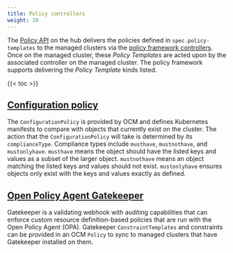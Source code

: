 ```yaml
---
title: Policy controllers
weight: 10
---
```


The [Policy API](/concepts/policy) on the hub delivers the policies defined in `spec.policy-templates` to the managed
clusters via the [policy framework controllers](/getting-started/integration/policy-framework). Once on the managed
cluster, these _Policy Templates_ are acted upon by the associated controller on the managed cluster. The policy
framework supports delivering the _Policy Template_ kinds listed.

<!-- spellchecker-disable -->

{{< toc >}}

<!-- spellchecker-enable -->

## [Configuration policy](/getting-started/integration/policy-controllers/configuration-policy)

  The `ConfigurationPolicy` is provided by OCM and defines Kubernetes manifests to compare with objects that currently
  exist on the cluster. The action that the `ConfigurationPolicy` will take is determined by its `complianceType`.
  Compliance types include `musthave`, `mustnothave`, and `mustonlyhave`. `musthave` means the object should have the
  listed keys and values as a subset of the larger object. `mustnothave` means an object matching the listed keys and
  values should not exist. `mustonlyhave` ensures objects only exist with the keys and values exactly as defined.

## [Open Policy Agent Gatekeeper](/getting-started/integration/policy-controllers/gatekeeper)

  Gatekeeper is a validating webhook with auditing capabilities that can enforce custom resource definition-based
  policies that are run with the Open Policy Agent (OPA). Gatekeeper `ConstraintTemplates` and constraints can be
  provided in an OCM `Policy` to sync to managed clusters that have Gatekeeper installed on them.
